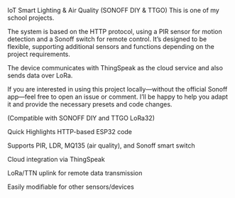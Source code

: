 IoT Smart Lighting & Air Quality (SONOFF DIY & TTGO)
This is one of my school projects.

The system is based on the HTTP protocol, using a PIR sensor for motion detection and a Sonoff switch for remote control. It’s designed to be flexible, supporting additional sensors and functions depending on the project requirements.

The device communicates with ThingSpeak as the cloud service and also sends data over LoRa.

If you are interested in using this project locally—without the official Sonoff app—feel free to open an issue or comment. I’ll be happy to help you adapt it and provide the necessary presets and code changes.

(Compatible with SONOFF DIY and TTGO LoRa32)

Quick Highlights
HTTP-based ESP32 code

Supports PIR, LDR, MQ135 (air quality), and Sonoff smart switch

Cloud integration via ThingSpeak

LoRa/TTN uplink for remote data transmission

Easily modifiable for other sensors/devices
